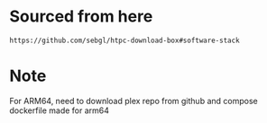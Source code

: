# Sourced from here

```https://github.com/sebgl/htpc-download-box#software-stack```

# Note

For ARM64, need to download plex repo from github and compose dockerfile made for arm64


